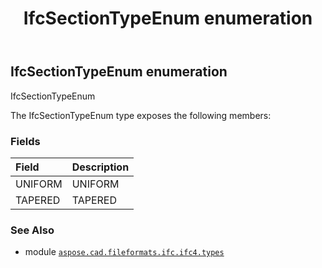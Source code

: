 ﻿---
title: IfcSectionTypeEnum enumeration
second_title: Aspose.CAD for Python via .NET API References
description: 
type: docs
weight: 3460
url: /python-net/aspose.cad.fileformats.ifc.ifc4.types/ifcsectiontypeenum/
is_root: false
---

## IfcSectionTypeEnum enumeration

IfcSectionTypeEnum



The IfcSectionTypeEnum type exposes the following members:

### Fields
| Field | Description |
| :- | :- |
| UNIFORM | UNIFORM |
| TAPERED | TAPERED |



### See Also
* module [`aspose.cad.fileformats.ifc.ifc4.types`](..)
